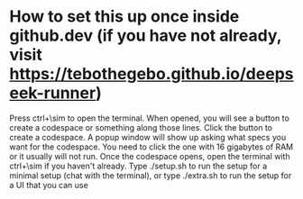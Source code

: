 # How to set this up once inside github.dev (if you have not already, visit https://tebothegebo.github.io/deepseek-runner)
Press ctrl+\sim to open the terminal. When opened, you will see a button to create a codespace or something along those lines.
Click the button to create a codespace.
A popup window will show up asking what specs you want for the codespace. You need to click the one with 16 gigabytes of RAM or it usually will not run.
Once the codespace opens, open the terminal with ctrl+\sim if you haven't already.
Type ./setup.sh to run the setup for a minimal setup (chat with the terminal), or type ./extra.sh to run the setup for a UI that you can use
